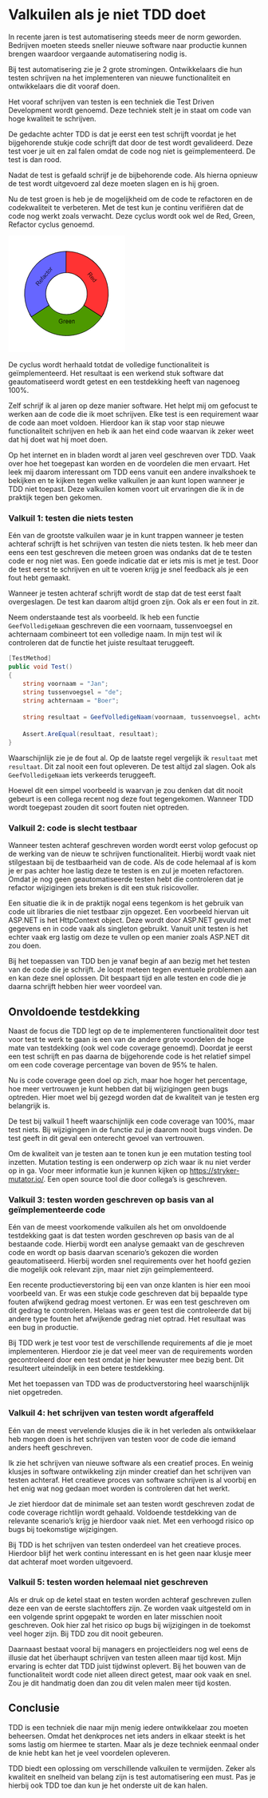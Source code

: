 # Valkuilen als je niet TDD doet

In recente jaren is test automatisering steeds meer de norm geworden. Bedrijven moeten steeds sneller nieuwe software naar productie kunnen brengen waardoor vergaande automatisering nodig is.

Bij test automatisering zie je 2 grote stromingen. Ontwikkelaars die hun testen schrijven na het implementeren van nieuwe functionaliteit en ontwikkelaars die dit vooraf doen.

Het vooraf schrijven van testen is een techniek die Test Driven Development wordt genoemd. Deze techniek stelt je in staat om code van hoge kwaliteit te schrijven.

De gedachte achter TDD is dat je eerst een test schrijft voordat je het bijgehorende stukje code schrijft dat door de test wordt gevalideerd. Deze test voer je uit en zal falen omdat de code nog niet is geïmplementeerd. De test is dan rood.

Nadat de test is gefaald schrijf je de bijbehorende code. Als hierna opnieuw de test wordt uitgevoerd zal deze moeten slagen en is hij groen.

Nu de test groen is heb je de mogelijkheid om de code te refactoren en de codekwaliteit te verbeteren. Met de test kun je continu verifiëren dat de code nog werkt zoals verwacht. Deze cyclus wordt ook wel de Red, Green, Refactor cyclus genoemd.

![Red, Green, Refactory](../../static/images/valkuilen-als-je-niet-TDD-doet.png)

De cyclus wordt herhaald totdat de volledige functionaliteit is geïmplementeerd. Het resultaat is een werkend stuk software dat geautomatiseerd wordt getest en een testdekking heeft van nagenoeg 100%.

Zelf schrijf ik al jaren op deze manier software. Het helpt mij om gefocust te werken aan de code die ik moet schrijven. Elke test is een requirement waar de code aan moet voldoen. Hierdoor kan ik stap voor stap nieuwe functionaliteit schrijven en heb ik aan het eind code waarvan ik zeker weet dat hij doet wat hij moet doen.

Op het internet en in bladen wordt al jaren veel geschreven over TDD. Vaak over hoe het toegepast kan worden en de voordelen die men ervaart. Het leek mij daarom interessant om TDD eens vanuit een andere invalkshoek te bekijken en te kijken tegen welke valkuilen je aan kunt lopen wanneer je TDD niet toepast. Deze valkuilen komen voort uit ervaringen die ik in de praktijk tegen ben gekomen.

### Valkuil 1: testen die niets testen
Eén van de grootste valkuilen waar je in kunt trappen wanneer je testen achteraf schrijft is het schrijven van testen die niets testen. Ik heb meer dan eens een test geschreven die meteen groen was ondanks dat de te testen code er nog niet was. Een goede indicatie dat er iets mis is met je test. Door de test eerst te schrijven en uit te voeren krijg je snel feedback als je een fout hebt gemaakt.

Wanneer je testen achteraf schrijft wordt de stap dat de test eerst faalt overgeslagen. De test kan daarom altijd groen zijn. Ook als er een fout in zit.

Neem onderstaande test als voorbeeld. Ik heb een functie `GeefVolledigeNaam` geschreven die een voornaam, tussenvoegsel en achternaam combineert tot een volledige naam. In mijn test wil ik controleren dat de functie het juiste resultaat teruggeeft.

```csharp
[TestMethod]
public void Test()
{
    string voornaam = "Jan";
    string tussenvoegsel = "de";
    string achternaam = "Boer";

    string resultaat = GeefVolledigeNaam(voornaam, tussenvoegsel, achternaam);

    Assert.AreEqual(resultaat, resultaat);
}
```

Waarschijnlijk zie je de fout al. Op de laatste regel vergelijk ik `resultaat` met `resultaat`. Dit zal nooit een fout opleveren. De test altijd zal slagen. Ook als `GeefVolledigeNaam` iets verkeerds teruggeeft.

Hoewel dit een simpel voorbeeld is waarvan je zou denken dat dit nooit gebeurt is een collega recent nog deze fout tegengekomen. Wanneer TDD wordt toegepast zouden dit soort fouten niet optreden.

### Valkuil 2: code is slecht testbaar
Wanneer testen achteraf geschreven worden wordt eerst volop gefocust op de werking van de nieuw te schrijven functionaliteit. Hierbij wordt vaak niet stilgestaan bij de testbaarheid van de code. Als de code helemaal af is kom je er pas achter hoe lastig deze te testen is en zul je moeten refactoren. Omdat je nog geen geautomatiseerde testen hebt die controleren dat je refactor wijzigingen iets breken is dit een stuk risicovoller.

Een situatie die ik in de praktijk nogal eens tegenkom is het gebruik van code uit libraries die niet testbaar zijn opgezet. Een voorbeeld hiervan uit ASP.NET is het HttpContext object. Deze wordt door ASP.NET gevuld met gegevens en in code vaak als singleton gebruikt. Vanuit unit testen is het echter vaak erg lastig om deze te vullen op een manier zoals ASP.NET dit zou doen.

Bij het toepassen van TDD ben je vanaf begin af aan bezig met het testen van de code die je schrijft. Je loopt meteen tegen eventuele problemen aan en kan deze snel oplossen. Dit bespaart tijd en alle testen en code die je daarna schrijft hebben hier weer voordeel van.

## Onvoldoende testdekking
Naast de focus die TDD legt op de te implementeren functionaliteit door test voor test te werk te gaan is een van de andere grote voordelen de hoge mate van testdekking (ook wel code coverage genoemd). Doordat je eerst een test schrijft en pas daarna de bijgehorende code is het relatief simpel om een code coverage percentage van boven de 95% te halen.

Nu is code coverage geen doel op zich, maar hoe hoger het percentage, hoe meer vertrouwen je kunt hebben dat bij wijzigingen geen bugs optreden. Hier moet wel bij gezegd worden dat de kwaliteit van je testen erg belangrijk is.

De test bij valkuil 1 heeft waarschijnlijk een code coverage van 100%, maar test niets. Bij wijzigingen in de functie zul je daarom nooit bugs vinden. De test geeft in dit geval een onterecht gevoel van vertrouwen.

Om de kwaliteit van je testen aan te tonen kun je een mutation testing tool inzetten. Mutation testing is een onderwerp op zich waar ik nu niet verder op in ga. Voor meer informatie kun je kunnen kijken op https://stryker-mutator.io/. Een open source tool die door collega’s is geschreven.

### Valkuil 3: testen worden geschreven op basis van al geïmplementeerde code
Eén van de meest voorkomende valkuilen als het om onvoldoende testdekking gaat is dat testen worden geschreven op basis van de al bestaande code. Hierbij wordt een analyse gemaakt van de geschreven code en wordt op basis daarvan scenario’s gekozen die worden geautomatiseerd. Hierbij worden snel requirements over het hoofd gezien die mogelijk ook relevant zijn, maar niet zijn geïmplementeerd.

Een recente productieverstoring bij een van onze klanten is hier een mooi voorbeeld van. Er was een stukje code geschreven dat bij bepaalde type fouten afwijkend gedrag moest vertonen. Er was een test geschreven om dit gedrag te controleren. Helaas was er geen test die controleerde dat bij andere type fouten het afwijkende gedrag niet optrad. Het resultaat was een bug in productie.

Bij TDD werk je test voor test de verschillende requirements af die je moet implementeren. Hierdoor zie je dat veel meer van de requirements worden gecontroleerd door een test omdat je hier bewuster mee bezig bent. Dit resulteert uiteindelijk in een betere testdekking.

Met het toepassen van TDD was de productverstoring heel waarschijnlijk niet opgetreden.

### Valkuil 4: het schrijven van testen wordt afgeraffeld 
Eén van de meest vervelende klusjes die ik in het verleden als ontwikkelaar heb mogen doen is het schrijven van testen voor de code die iemand anders heeft geschreven.

Ik zie het schrijven van nieuwe software als een creatief proces. En weinig klusjes in software ontwikkeling zijn minder creatief dan het schrijven van testen achteraf. Het creatieve proces van software schrijven is al voorbij en het enig wat nog gedaan moet worden is controleren dat het werkt.

Je ziet hierdoor dat de minimale set aan testen wordt geschreven zodat de code coverage richtlijn wordt gehaald. Voldoende testdekking van de relevante scenario’s krijg je hierdoor vaak niet. Met een verhoogd risico op bugs bij toekomstige wijzigingen.

Bij TDD is het schrijven van testen onderdeel van het creatieve proces. Hierdoor blijf het werk continu interessant en is het geen naar klusje meer dat achteraf moet worden uitgevoerd.

### Valkuil 5: testen worden helemaal niet geschreven
Als er druk op de ketel staat en testen worden achteraf geschreven zullen deze een van de eerste slachtoffers zijn. Ze worden vaak uitgesteld om in een volgende sprint opgepakt te worden en later misschien nooit geschreven. Ook hier zal het risico op bugs bij wijzigingen in de toekomst veel hoger zijn. Bij TDD zou dit nooit gebeuren.

Daarnaast bestaat vooral bij managers en projectleiders nog wel eens de illusie dat het überhaupt schrijven van testen alleen maar tijd kost. Mijn ervaring is echter dat TDD juist tijdwinst oplevert. Bij het bouwen van de functionaliteit wordt code niet alleen direct getest, maar ook vaak en snel. Zou je dit handmatig doen dan zou dit velen malen meer tijd kosten.

## Conclusie
TDD is een techniek die naar mijn menig iedere ontwikkelaar zou moeten beheersen. Omdat het denkproces net iets anders in elkaar steekt is het soms lastig om hiermee te starten. Maar als je deze techniek eenmaal onder de knie hebt kan het je veel voordelen opleveren.

TDD biedt een oplossing om verschillende valkuilen te vermijden. Zeker als kwaliteit en snelheid van belang zijn is test automatisering een must. Pas je hierbij ook TDD toe dan kun je het onderste uit de kan halen.
